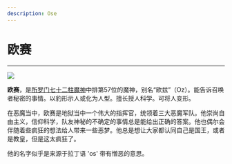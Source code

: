 ```yaml
---
description: Ose
---
```


# 欧赛

 ****

![](https://pic4.zhimg.com/80/v2-af2881bd3695f6aa2609f8e8a8376b3b_720w.jpg)

**欧赛**，是[所罗门七十二柱魔神](https://link.zhihu.com/?target=https%3A//zh.wikipedia.org/wiki/%25E6%2589%2580%25E7%25BE%2585%25E9%2596%2580%25E4%25B8%2583%25E5%258D%2581%25E4%25BA%258C%25E6%259F%25B1%25E9%25AD%2594%25E7%25A5%259E)中排第57位的魔神，别名“欧兹”（Oz）。能告诉召唤者秘密的事情。以豹形示人或化为人型。擅长授人科学。可将人变形。  


在恶魔当中，欧赛是地狱当中一个伟大的指挥官，统领着三大恶魔军队。他崇尚自由主义，信仰科学，队友神秘的不确定的事情总是能给出正确的答案。他也偶尔会伴随着些疯狂的想法给人带来一些恶梦。他总是想让大家都认同自己是国王，或者是教皇，但是这太疯狂了。

他的名字似乎是来源于拉丁语 'os' 带有憎恶的意思。

